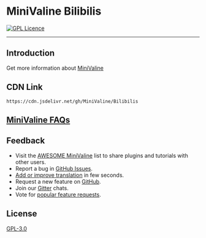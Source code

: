 # MiniValine Bilibilis
[![GPL Licence](https://cdn.jsdelivr.net/gh/MHuiG/imgbed/github/gpl.svg)](https://opensource.org/licenses/GPL-3.0/) 

------------------------------
## Introduction

Get more information about [MiniValine](https://github.com/MiniValine/MiniValine)

## CDN Link

```
https://cdn.jsdelivr.net/gh/MiniValine/Bilibilis
```

## [MiniValine FAQs](https://github.com/MiniValine/MiniValine/blob/master/.github/FAQ.md)

## Feedback

* Visit the [AWESOME MiniValine](https://github.com/MiniValine/AWESOME-MiniValine) list to share plugins and tutorials with other users.
* Report a bug in [GitHub Issues][issues-bug-url].
* [Add or improve translation](https://crowdin.com/project/minivaline) in few seconds.
* Request a new feature on [GitHub][issues-feat-url].
* Join our [Gitter][gitter-url] chats.
* Vote for [popular feature requests][feat-req-vote-url].


## License

[GPL-3.0](https://github.com/MiniValine/Bilibilis/blob/master/LICENSE)

[gitter-url]: https://gitter.im/thebestminivaline
[issues-bug-url]: https://github.com/MiniValine/MiniValine/issues/new?assignees=&labels=Bug&template=bug-report.md
[issues-feat-url]: https://github.com/MiniValine/MiniValine/issues/new?assignees=&labels=Feature+Request&template=feature-request.md
[feat-req-vote-url]: https://github.com/MiniValine/MiniValine/issues?q=is%3Aopen+is%3Aissue+label%3A%22Feature+Request%22
